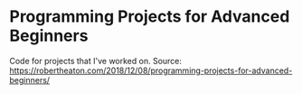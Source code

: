 # Programming Projects for Advanced Beginners

Code for projects that I've worked on.
Source: https://robertheaton.com/2018/12/08/programming-projects-for-advanced-beginners/

